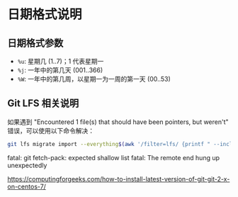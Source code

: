 # 日期格式说明

## 日期格式参数
- `%u`: 星期几 (1..7)；1 代表星期一
- `%j`: 一年中的第几天 (001..366)
- `%W`: 一年中的第几周，以星期一为一周的第一天 (00..53)

## Git LFS 相关说明
如果遇到 "Encountered 1 file(s) that should have been pointers, but weren't" 错误，可以使用以下命令解决：

```bash
git lfs migrate import --everything$(awk '/filter=lfs/ {printf " --include='\''%s'\''", $1}' .gitattributes)
```

fatal: git fetch-pack: expected shallow list
fatal: The remote end hung up unexpectedly

https://computingforgeeks.com/how-to-install-latest-version-of-git-git-2-x-on-centos-7/
